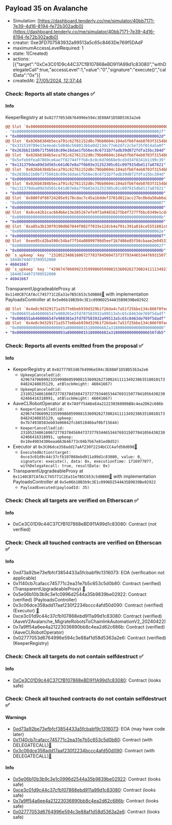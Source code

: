 ## Payload 35 on Avalanche

- Simulation: [https://dashboard.tenderly.co/me/simulator/40bb7171-7e39-4d16-8194-fe72b302adb0](https://dashboard.tenderly.co/me/simulator/40bb7171-7e39-4d16-8194-fe72b302adb0)
- creator: 0xe3FD707583932a99513a5c65c8463De769f5DAdF
- maximumAccessLevelRequired: 1
- state: 1(Created)
- actions: [{"target":"0xCe3C01D9c44C37CfB107868eBD911A99d1c83080","withDelegateCall":true,"accessLevel":1,"value":"0","signature":"execute()","callData":"0x"}]
- createdAt: [27/05/2024, 12:37:44](https://snowscan.xyz/tx/0x1ce578615a8c6143a1561030b93c922b1a1aa5cc20047905494fcbd2532ad4ed)

### Check: Reports all state changes :white_check_mark:

#### Info


KeeperRegistry at `0x02777053d6764996e594c3E88AF1D58D5363a2e6`
```diff
@@ Slot `0x0000000000000000000000000000000000000000000000000000000000000005` @@
- "0x000000000000000000000000000000000000000000000000000000000000002f"
+ "0x000000000000000000000000000000000000000000000000000000000000002d"
@@ Slot `0x026b6384b5eca791c62761152d0c79bb0604c104a5fb6f4eb0703f3154bb3db6` @@
- "0x331519789e13e4ea6c5d846c568013bba0d213dc77eb2d7c2c5e725f014a5a0f"
+ "0x263bb21b0b71f56018c89e16dae1fb56ec0c6731b7fadb39d872fdfa15bc384d"
@@ Slot `0x026b6384b5eca791c62761152d0c79bb0604c104a5fb6f4eb0703f3154bb3dba` @@
- "0x5efeb9fea87869ce6ae7f82744fffb8c8c0c6d70668e9cd3d34f8341b1199c39"
+ "0x131379dea09d3d565c641d67e8a7f6b03e31252305c01c097915dbd117a87821"
@@ Slot `0x026b6384b5eca791c62761152d0c79bb0604c104a5fb6f4eb0703f3154bb3ddd` @@
- "0x263bb21b0b71f56018c89e16dae1fb56ec0c6731b7fadb39d872fdfa15bc384d"
+ "0x0000000000000000000000000000000000000000000000000000000000000000"
@@ Slot `0x026b6384b5eca791c62761152d0c79bb0604c104a5fb6f4eb0703f3154bb3dde` @@
- "0x131379dea09d3d565c641d67e8a7f6b03e31252305c01c097915dbd117a87821"
+ "0x0000000000000000000000000000000000000000000000000000000000000000"
@@ Slot `0x880fdf88724205e9178cdac7c45a16ddef3701d812acc27bc0bda50ab6a37339` @@
- "0x0000000000000000000000000000000000000000000000000000000000000007"
+ "0x0000000000000000000000000000000000000000000000000000000000000000"
@@ Slot `0x8ce42b1cac664b6e13e265167efe9f3a94816275b4f727ffbbc8349e1cd43c31` @@
- "0x000000000000000000000000000000000000000000000000000000000000000b"
+ "0x0000000000000000000000000000000000000000000000000000000000000000"
@@ Slot `0xa85a3b130f9190d667044f082ff033e12dcb4a791c391a816ce5551881c0e62c` @@
- "0x000000000000000000000000000000000000000000000000000000000000002e"
+ "0x0000000000000000000000000000000000000000000000000000000000000007"
@@ Slot `0xee95cd2ba590c54baf7f54a08099798d5eef1b7486e85f56cbaae2e04531bb50` @@
- "0x000000000000000000000000000000000000000000000000000000000000002f"
+ "0x000000000000000000000000000000000000000000000000000000000000000b"
@@ `s_upkeep` key `"23105234861606727783784560473737793446534476931507704105643023042466416318991".maxValidBlocknumber` @@
- 18446744073709552000
+ 46041667
@@ `s_upkeep` key `"42967470609923359998605990815360926273002411113492386351801017384824248835129".maxValidBlocknumber` @@
- 18446744073709552000
+ 46041667
```

TransparentUpgradeableProxy at `0x1140CB7CAfAcC745771C2Ea31e7B5C653c5d0B80`[:ghost:](https://github.com/bgd-labs/aave-address-book "GovernanceV3Avalanche.PAYLOADS_CONTROLLER") with implementation PayloadsController at `0x5e06b10B3b9c3E1c0996D2544A35B9839Be02922`
```diff
@@ Slot `0x4e8c9d329171a3577e6beb939d329b1f26da4c7a51f25bbe134c866f0feee945` @@
- "0x006655ab460066547e980201e3fd707583932a99513a5c65c8463de769f5dadf"
+ "0x006655ab460066547e980301e3fd707583932a99513a5c65c8463de769f5dadf"
@@ Slot `0x4e8c9d329171a3577e6beb939d329b1f26da4c7a51f25bbe134c866f0feee946` @@
- "0x000000000000000000093a800000015180006682a31800000000000000000000"
+ "0x000000000000000000093a800000015180006682a3180000000000006656fdb5"
```


### Check: Reports all events emitted from the proposal :white_check_mark:

#### Info

- KeeperRegistry at `0x02777053d6764996e594c3E88AF1D58D5363a2e6`
  - `UpkeepCanceled(id: 42967470609923359998605990815360926273002411113492386351801017384824248835129, atBlockHeight: 46041667)`
  - `UpkeepCanceled(id: 23105234861606727783784560473737793446534476931507704105643023042466416318991, atBlockHeight: 46041667)`
- AaveCLRobotOperator at `0x7A9ff54A6eE4a21223036890bB8c4ea2D62c686b`
  - `KeeperCancelled(id: 42967470609923359998605990815360926273002411113492386351801017384824248835129, upkeep: 0x7b74938583eb03e06042fcb651046baf0bf15644)`
  - `KeeperCancelled(id: 23105234861606727783784560473737793446534476931507704105643023042466416318991, upkeep: 0x10e49034306eaa663646773c04b7b67e81ed0d52)`
- Executor at `0x3C06dce358add17aAf230f2234bCCC4afd50d090`[:ghost:](https://github.com/bgd-labs/aave-address-book "AaveV2Avalanche.POOL_ADMIN, AaveV3Avalanche.ACL_ADMIN, GovernanceV3Avalanche.EXECUTOR_LVL_1")
  - `ExecutedAction(target: 0xce3c01d9c44c37cfb107868ebd911a99d1c83080, value: 0, signature: execute(), data: 0x, executionTime: 1716977077, withDelegatecall: true, resultData: 0x)`
- TransparentUpgradeableProxy at `0x1140CB7CAfAcC745771C2Ea31e7B5C653c5d0B80`[:ghost:](https://github.com/bgd-labs/aave-address-book "GovernanceV3Avalanche.PAYLOADS_CONTROLLER") with implementation PayloadsController at `0x5e06b10B3b9c3E1c0996D2544A35B9839Be02922`
  - `PayloadExecuted(payloadId: 35)`

### Check: Check all targets are verified on Etherscan :white_check_mark:

#### Info

- 0xCe3C01D9c44C37CfB107868eBD911A99d1c83080: Contract (not verified) 

### Check: Check all touched contracts are verified on Etherscan :white_check_mark:

#### Info

- 0xd73a92be73efbfcf3854433a5fcbabf9c1316073: EOA (verification not applicable)
- 0x1140cb7cafacc745771c2ea31e7b5c653c5d0b80: Contract (verified) (TransparentUpgradeableProxy) [:ghost:](https://github.com/bgd-labs/aave-address-book "GovernanceV3Avalanche.PAYLOADS_CONTROLLER")
- 0x5e06b10b3b9c3e1c0996d2544a35b9839be02922: Contract (verified) (PayloadsController) 
- 0x3c06dce358add17aaf230f2234bccc4afd50d090: Contract (verified) (Executor) [:ghost:](https://github.com/bgd-labs/aave-address-book "AaveV2Avalanche.POOL_ADMIN, AaveV3Avalanche.ACL_ADMIN, GovernanceV3Avalanche.EXECUTOR_LVL_1")
- 0xce3c01d9c44c37cfb107868ebd911a99d1c83080: Contract (verified) (AaveV2Avalanche_MigrateRobotsToChainlinkAutomationV2_20240422) 
- 0x7a9ff54a6ee4a21223036890bb8c4ea2d62c686b: Contract (verified) (AaveCLRobotOperator) 
- 0x02777053d6764996e594c3e88af1d58d5363a2e6: Contract (verified) (KeeperRegistry) 

### Check: Check all targets do not contain selfdestruct :white_check_mark:

#### Info

- [0xCe3C01D9c44C37CfB107868eBD911A99d1c83080](https://snowscan.xyz/address/0xCe3C01D9c44C37CfB107868eBD911A99d1c83080): Contract (looks safe)

### Check: Check all touched contracts do not contain selfdestruct :white_check_mark:

#### Warnings

- [0xd73a92be73efbfcf3854433a5fcbabf9c1316073](https://snowscan.xyz/address/0xd73a92be73efbfcf3854433a5fcbabf9c1316073): EOA (may have code later)
- [0x1140cb7cafacc745771c2ea31e7b5c653c5d0b80](https://snowscan.xyz/address/0x1140cb7cafacc745771c2ea31e7b5c653c5d0b80): Contract (with DELEGATECALL)[:ghost:](https://github.com/bgd-labs/aave-address-book "GovernanceV3Avalanche.PAYLOADS_CONTROLLER")
- [0x3c06dce358add17aaf230f2234bccc4afd50d090](https://snowscan.xyz/address/0x3c06dce358add17aaf230f2234bccc4afd50d090): Contract (with DELEGATECALL)[:ghost:](https://github.com/bgd-labs/aave-address-book "AaveV2Avalanche.POOL_ADMIN, AaveV3Avalanche.ACL_ADMIN, GovernanceV3Avalanche.EXECUTOR_LVL_1")

#### Info

- [0x5e06b10b3b9c3e1c0996d2544a35b9839be02922](https://snowscan.xyz/address/0x5e06b10b3b9c3e1c0996d2544a35b9839be02922): Contract (looks safe)
- [0xce3c01d9c44c37cfb107868ebd911a99d1c83080](https://snowscan.xyz/address/0xce3c01d9c44c37cfb107868ebd911a99d1c83080): Contract (looks safe)
- [0x7a9ff54a6ee4a21223036890bb8c4ea2d62c686b](https://snowscan.xyz/address/0x7a9ff54a6ee4a21223036890bb8c4ea2d62c686b): Contract (looks safe)
- [0x02777053d6764996e594c3e88af1d58d5363a2e6](https://snowscan.xyz/address/0x02777053d6764996e594c3e88af1d58d5363a2e6): Contract (looks safe)


